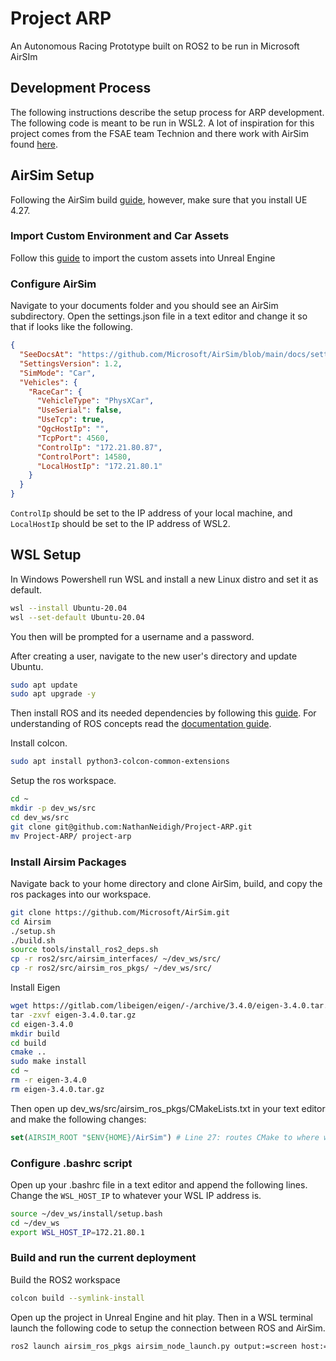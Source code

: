 # Project ARP

An Autonomous Racing Prototype built on ROS2 to be run in Microsoft AirSIm

## Development Process

The following instructions describe the setup process for ARP development. The following code is meant to be run in WSL2. A lot of inspiration for this project comes from the FSAE team Technion and there work with AirSim found [here](https://github.com/microsoft/AirSim/wiki/technion).

## AirSim Setup

Following the AirSim build [guide](https://microsoft.github.io/AirSim/build_windows/), however, make sure that you install UE 4.27.

### Import Custom Environment and Car Assets

Follow this [guide](https://github.com/Microsoft/AirSim/wiki/build_FSTDriverless_windows) to import the custom assets into Unreal Engine

### Configure AirSim

Navigate to your documents folder and you should see an AirSim subdirectory. Open the settings.json file in a text editor and change it so that if looks like the following.

```json
{
  "SeeDocsAt": "https://github.com/Microsoft/AirSim/blob/main/docs/settings.md",
  "SettingsVersion": 1.2,
  "SimMode": "Car",
  "Vehicles": {
    "RaceCar": {
      "VehicleType": "PhysXCar",
      "UseSerial": false,
      "UseTcp": true,
      "QgcHostIp": "",
      "TcpPort": 4560,
      "ControlIp": "172.21.80.87",
      "ControlPort": 14580,
      "LocalHostIp": "172.21.80.1"
    }
  }
}
```

`ControlIp` should be set to the IP address of your local machine, and `LocalHostIp` should be set to the IP address of WSL2.

## WSL Setup

In Windows Powershell run WSL and install a new Linux distro and set it as default.

```bash
wsl --install Ubuntu-20.04
wsl --set-default Ubuntu-20.04
```

You then will be prompted for a username and a password.

After creating a user, navigate to the new user's directory and update Ubuntu.

```bash
sudo apt update
sudo apt upgrade -y
```

Then install ROS and its needed dependencies by following this [guide](https://docs.ros.org/en/galactic/Installation/Ubuntu-Install-Debians.html). For understanding of ROS concepts read the [documentation guide](https://docs.ros.org/en/galactic/index.html).

Install colcon.

```bash
sudo apt install python3-colcon-common-extensions
```

Setup the ros workspace.

```bash
cd ~
mkdir -p dev_ws/src
cd dev_ws/src
git clone git@github.com:NathanNeidigh/Project-ARP.git
mv Project-ARP/ project-arp
```

### Install Airsim Packages

Navigate back to your home directory and clone AirSim, build, and copy the ros packages into our workspace.

```bash
git clone https://github.com/Microsoft/AirSim.git
cd Airsim
./setup.sh
./build.sh
source tools/install_ros2_deps.sh
cp -r ros2/src/airsim_interfaces/ ~/dev_ws/src/
cp -r ros2/src/airsim_ros_pkgs/ ~/dev_ws/src/
```

Install Eigen

```bash
wget https://gitlab.com/libeigen/eigen/-/archive/3.4.0/eigen-3.4.0.tar.gz\
tar -zxvf eigen-3.4.0.tar.gz
cd eigen-3.4.0
mkdir build
cd build
cmake ..
sudo make install
cd ~
rm -r eigen-3.4.0
rm eigen-3.4.0.tar.gz
```

Then open up dev_ws/src/airsim_ros_pkgs/CMakeLists.txt in your text editor and make the following changes:

```CMake
set(AIRSIM_ROOT "$ENV{HOME}/AirSim") # Line 27: routes CMake to where we installed AirSim.
```

### Configure .bashrc script

Open up your .bashrc file in a text editor and append the following lines. Change the `WSL_HOST_IP` to whatever your WSL IP address is.

```bash
source ~/dev_ws/install/setup.bash
cd ~/dev_ws
export WSL_HOST_IP=172.21.80.1
```

### Build and run the current deployment

Build the ROS2 workspace

```bash
colcon build --symlink-install
```

Open up the project in Unreal Engine and hit play. Then in a WSL terminal launch the following code to setup the connection between ROS and AirSim.

```bash
ros2 launch airsim_ros_pkgs airsim_node_launch.py output:=screen host:=$WSL_HOST_IP
```

